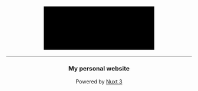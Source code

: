 <p align="center">
<img src="./assets/images/signature-static.svg" width="300" alt="Signature" style="filter: invert(1);" />
</p>

<hr>

<h3 align="center">My personal website</h3>
<p align="center">Powered by <a href="https://nuxt.com/">Nuxt 3</a></p>
